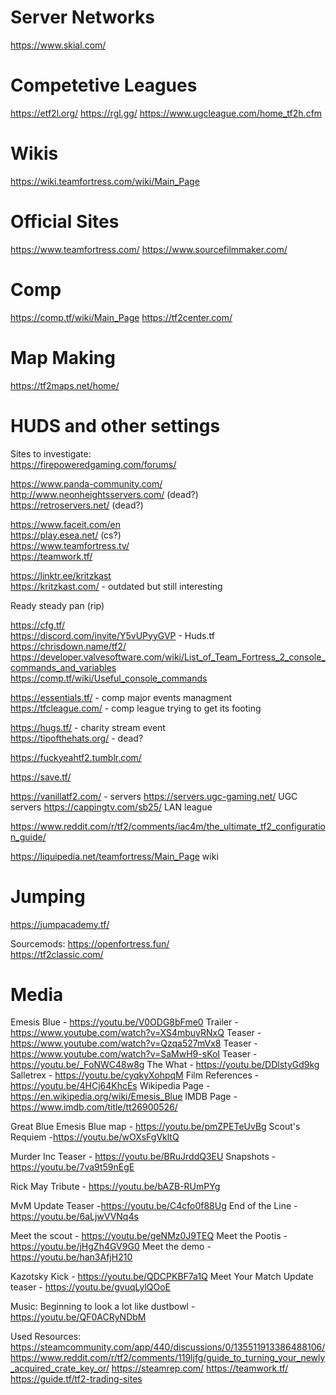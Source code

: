 # Server Networks 
https://www.skial.com/ 

# Competetive Leagues
https://etf2l.org/ 
https://rgl.gg/ 
https://www.ugcleague.com/home_tf2h.cfm 

# Wikis 
https://wiki.teamfortress.com/wiki/Main_Page 

# Official Sites 
https://www.teamfortress.com/ 
https://www.sourcefilmmaker.com/ 

# Comp 
https://comp.tf/wiki/Main_Page 
https://tf2center.com/ 

# Map Making 
https://tf2maps.net/home/ 

# HUDS and other settings


Sites to investigate:  
https://firepoweredgaming.com/forums/   


https://www.panda-community.com/  
http://www.neonheightsservers.com/ (dead?)  
https://retroservers.net/ (dead?)  

https://www.faceit.com/en  
https://play.esea.net/ (cs?)  
https://www.teamfortress.tv/  
https://teamwork.tf/  

https://linktr.ee/kritzkast  
https://kritzkast.com/ - outdated but still interesting  

Ready steady pan (rip)  

https://cfg.tf/  
https://discord.com/invite/Y5vUPyyGVP - Huds.tf  
https://chrisdown.name/tf2/  
https://developer.valvesoftware.com/wiki/List_of_Team_Fortress_2_console_commands_and_variables  
https://comp.tf/wiki/Useful_console_commands  


https://essentials.tf/ - comp major events managment   
https://tfcleague.com/ - comp league trying to get its footing  


https://hugs.tf/ - charity stream event  
https://tipofthehats.org/ - dead?  

https://fuckyeahtf2.tumblr.com/  

https://save.tf/  

https://vanillatf2.com/ - servers
https://servers.ugc-gaming.net/ UGC servers
https://cappingtv.com/sb25/ LAN league

https://www.reddit.com/r/tf2/comments/iac4m/the_ultimate_tf2_configuration_guide/

https://liquipedia.net/teamfortress/Main_Page wiki

# Jumping
https://jumpacademy.tf/  

Sourcemods: 
https://openfortress.fun/  
https://tf2classic.com/  

# Media
Emesis Blue - https://youtu.be/V0ODG8bFme0
Trailer - https://www.youtube.com/watch?v=XS4mbuyRNxQ
Teaser - https://www.youtube.com/watch?v=Qzqa527mVx8
Teaser - https://www.youtube.com/watch?v=SaMwH9-sKoI
Teaser - https://youtu.be/_FoNWC48w8g
The What - https://youtu.be/DDlstyGd9kg
Salletrex - https://youtu.be/cyqkyXohpqM
Film References - https://youtu.be/4HCj64KhcEs
Wikipedia Page - https://en.wikipedia.org/wiki/Emesis_Blue
IMDB Page - https://www.imdb.com/title/tt26900526/

Great Blue Emesis Blue map - https://youtu.be/pmZPETeUvBg
Scout's Requiem -https://youtu.be/wOXsFgVkltQ

Murder Inc Teaser - https://youtu.be/BRuJrddQ3EU
Snapshots - https://youtu.be/7va9t59nEgE

Rick May Tribute - https://youtu.be/bAZB-RUmPYg

MvM Update Teaser -https://youtu.be/C4cfo0f88Ug
End of the Line -https://youtu.be/6aLjwVVNq4s

Meet the scout - https://youtu.be/geNMz0J9TEQ
Meet the Pootis - https://youtu.be/jHgZh4GV9G0
Meet the demo - https://youtu.be/han3AfjH210

Kazotsky Kick - https://youtu.be/QDCPKBF7a1Q
Meet Your Match Update teaser - https://youtu.be/gvuqLylQOoE

Music:
Beginning to look a lot like dustbowl - https://youtu.be/QF0ACRyNDbM

Used Resources: 
https://steamcommunity.com/app/440/discussions/0/135511913386488106/ 
https://www.reddit.com/r/tf2/comments/119ljfg/guide_to_turning_your_newly_acquired_crate_key_or/ 
https://steamrep.com/ 
https://teamwork.tf/ 
https://guide.tf/tf2-trading-sites 
